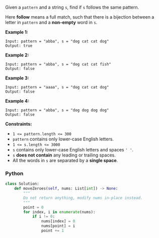 Given a  `pattern`  and a string  `s`, find if  `s` follows the same pattern.

Here  **follow**  means a full match, such that there is a bijection between a letter in  `pattern`  and a  **non-empty**  word in  `s`.

**Example 1:**
```
Input: pattern = "abba", s = "dog cat cat dog"
Output: true
```

**Example 2:**
```
Input: pattern = "abba", s = "dog cat cat fish"
Output: false
```

**Example 3:**
```
Input: pattern = "aaaa", s = "dog cat cat dog"
Output: false
```

**Example 4:**
```
Input: pattern = "abba", s = "dog dog dog dog"
Output: false
```

**Constraints:**
-   `1 <= pattern.length <= 300`
-   `pattern`  contains only lower-case English letters.
-   `1 <= s.length <= 3000`
-   `s`  contains only lower-case English letters and spaces  `' '`.
-   `s`  **does not contain**  any leading or trailing spaces.
-   All the words in  `s`  are separated by a  **single space**.


### Python
```python
class Solution:
    def moveZeroes(self, nums: List[int]) -> None:
        """
        Do not return anything, modify nums in-place instead.
        """
        point = 0
        for index, i in enumerate(nums):
            if i != 0:
                nums[index] = 0
                nums[point] = i
                point += 1
```
